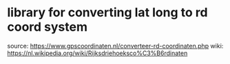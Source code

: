 # library for converting lat long to rd coord system
source: https://www.gpscoordinaten.nl/converteer-rd-coordinaten.php
wiki: https://nl.wikipedia.org/wiki/Rijksdriehoeksco%C3%B6rdinaten
